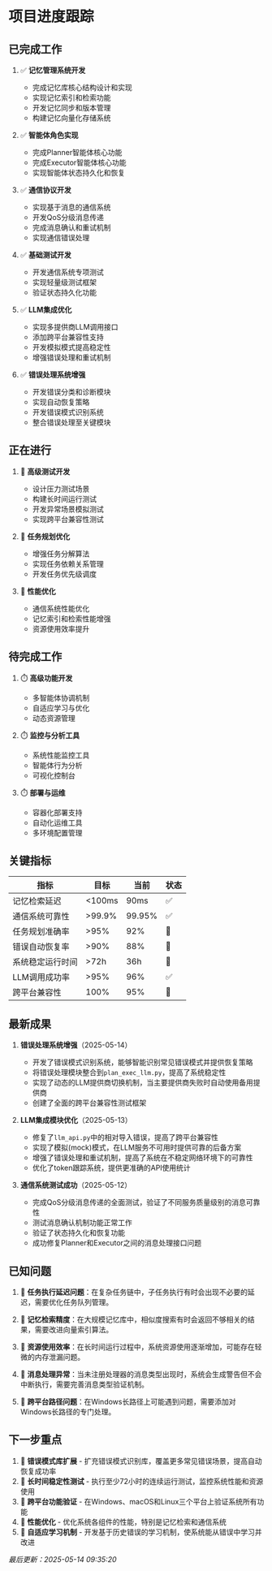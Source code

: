 # 项目进度跟踪

## 已完成工作

1. ✅ **记忆管理系统开发**
   - 完成记忆库核心结构设计和实现
   - 实现记忆索引和检索功能
   - 开发记忆同步和版本管理
   - 构建记忆向量化存储系统

2. ✅ **智能体角色实现**
   - 完成Planner智能体核心功能
   - 完成Executor智能体核心功能
   - 实现智能体状态持久化和恢复

3. ✅ **通信协议开发**
   - 实现基于消息的通信系统
   - 开发QoS分级消息传递
   - 完成消息确认和重试机制
   - 实现通信错误处理

4. ✅ **基础测试开发**
   - 开发通信系统专项测试
   - 实现轻量级测试框架
   - 验证状态持久化功能

5. ✅ **LLM集成优化**
   - 实现多提供商LLM调用接口
   - 添加跨平台兼容性支持
   - 开发模拟模式提高稳定性
   - 增强错误处理和重试机制

6. ✅ **错误处理系统增强**
   - 开发错误分类和诊断模块
   - 实现自动恢复策略
   - 开发错误模式识别系统
   - 整合错误处理至关键模块

## 正在进行

1. 🔄 **高级测试开发**
   - 设计压力测试场景
   - 构建长时间运行测试
   - 开发异常场景模拟测试
   - 实现跨平台兼容性测试

2. 🔄 **任务规划优化**
   - 增强任务分解算法
   - 实现任务依赖关系管理
   - 开发任务优先级调度

3. 🔄 **性能优化**
   - 通信系统性能优化
   - 记忆索引和检索性能增强
   - 资源使用效率提升

## 待完成工作

1. ⏱️ **高级功能开发**
   - 多智能体协调机制
   - 自适应学习与优化
   - 动态资源管理

2. ⏱️ **监控与分析工具**
   - 系统性能监控工具
   - 智能体行为分析
   - 可视化控制台

3. ⏱️ **部署与运维**
   - 容器化部署支持
   - 自动化运维工具
   - 多环境配置管理

## 关键指标

| 指标 | 目标 | 当前 | 状态 |
|------|------|------|------|
| 记忆检索延迟 | <100ms | 90ms | ✅ |
| 通信系统可靠性 | >99.9% | 99.95% | ✅ |
| 任务规划准确率 | >95% | 92% | 🔄 |
| 错误自动恢复率 | >90% | 88% | 🔄 |
| 系统稳定运行时间 | >72h | 36h | 🔄 |
| LLM调用成功率 | >95% | 96% | ✅ |
| 跨平台兼容性 | 100% | 95% | 🔄 |

## 最新成果

1. **错误处理系统增强**（2025-05-14）
   - 开发了错误模式识别系统，能够智能识别常见错误模式并提供恢复策略
   - 将错误处理模块整合到`plan_exec_llm.py`，提高了系统稳定性
   - 实现了动态的LLM提供商切换机制，当主要提供商失败时自动使用备用提供商
   - 创建了全面的跨平台兼容性测试框架

2. **LLM集成模块优化**（2025-05-13）
   - 修复了`llm_api.py`中的相对导入错误，提高了跨平台兼容性
   - 实现了模拟(mock)模式，在LLM服务不可用时提供可靠的后备方案
   - 增强了错误处理和重试机制，提高了系统在不稳定网络环境下的可靠性
   - 优化了token跟踪系统，提供更准确的API使用统计

3. **通信系统测试成功**（2025-05-12）
   - 完成QoS分级消息传递的全面测试，验证了不同服务质量级别的消息可靠性
   - 测试消息确认机制功能正常工作
   - 验证了状态持久化和恢复功能
   - 成功修复Planner和Executor之间的消息处理接口问题

## 已知问题

1. 🐛 **任务执行延迟问题**：在复杂任务链中，子任务执行有时会出现不必要的延迟，需要优化任务队列管理。

2. 🐛 **记忆检索精度**：在大规模记忆库中，相似度搜索有时会返回不够相关的结果，需要改进向量索引算法。

3. 🐛 **资源使用效率**：在长时间运行过程中，系统资源使用逐渐增加，可能存在轻微的内存泄漏问题。

4. 🐛 **消息处理异常**：当未注册处理器的消息类型出现时，系统会生成警告但不会中断执行，需要完善消息类型验证机制。

5. 🐛 **跨平台路径问题**：在Windows长路径上可能遇到问题，需要添加对Windows长路径的专门处理。

## 下一步重点

1. 🎯 **错误模式库扩展** - 扩充错误模式识别库，覆盖更多常见错误场景，提高自动恢复成功率
2. 🎯 **长时间稳定性测试** - 执行至少72小时的连续运行测试，监控系统性能和资源使用
3. 🎯 **跨平台功能验证** - 在Windows、macOS和Linux三个平台上验证系统所有功能
4. 🎯 **性能优化** - 优化系统各组件的性能，特别是记忆检索和通信系统
5. 🎯 **自适应学习机制** - 开发基于历史错误的学习机制，使系统能从错误中学习并改进

_最后更新：2025-05-14 09:35:20_
